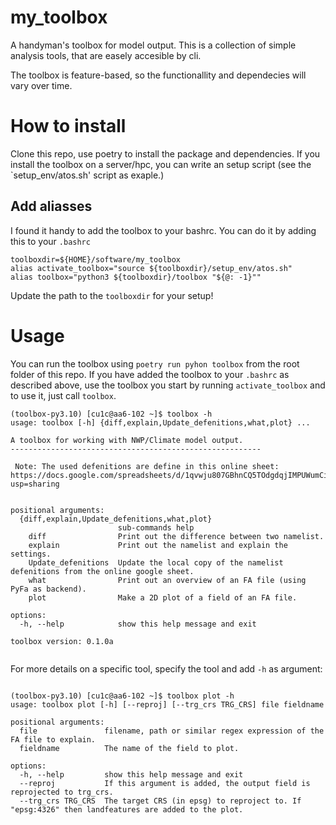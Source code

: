 # my_toolbox
A handyman's toolbox for model output. This is a collection of simple analysis tools, that are easely accesible by cli. 

The toolbox is feature-based, so the functionallity and dependecies will vary over time.

# How to install 

Clone this repo, use poetry to install the package and dependencies. If you install the toolbox on a server/hpc, you can write an setup script (see the `setup_env/atos.sh' script as exaple.)


## Add aliasses
I found it handy to add the toolbox to your bashrc. You can do it by adding this to your `.bashrc`

```
toolboxdir=${HOME}/software/my_toolbox
alias activate_toolbox="source ${toolboxdir}/setup_env/atos.sh"
alias toolbox="python3 ${toolboxdir}/toolbox "${@: -1}""

```

Update the path to the `toolboxdir` for your setup! 

# Usage
You can run the toolbox using `poetry run pyhon toolbox` from the root folder of this repo. 
If you have added the toolbox to your `.bashrc` as described above, use the toolbox you start by running `activate_toolbox` and to use it, just call `toolbox`.


```
(toolbox-py3.10) [cu1c@aa6-102 ~]$ toolbox -h
usage: toolbox [-h] {diff,explain,Update_defenitions,what,plot} ...

A toolbox for working with NWP/Climate model output.
--------------------------------------------------------

 Note: The used defenitions are define in this online sheet: https://docs.google.com/spreadsheets/d/1qvwju807GBhnCQ5TOdgdqjIMPUWumCi9dEs1XwYfjvU/edit?usp=sharing
    

positional arguments:
  {diff,explain,Update_defenitions,what,plot}
                        sub-commands help
    diff                Print out the difference between two namelist.
    explain             Print out the namelist and explain the settings.
    Update_defenitions  Update the local copy of the namelist defenitions from the online google sheet.
    what                Print out an overview of an FA file (using PyFa as backend).
    plot                Make a 2D plot of a field of an FA file.

options:
  -h, --help            show this help message and exit

toolbox version: 0.1.0a


```

For more details on a specific tool, specify the tool and add `-h` as argument:

```

(toolbox-py3.10) [cu1c@aa6-102 ~]$ toolbox plot -h
usage: toolbox plot [-h] [--reproj] [--trg_crs TRG_CRS] file fieldname

positional arguments:
  file               filename, path or similar regex expression of the FA file to explain.
  fieldname          The name of the field to plot.

options:
  -h, --help         show this help message and exit
  --reproj           If this argument is added, the output field is reprojected to trg_crs.
  --trg_crs TRG_CRS  The target CRS (in epsg) to reproject to. If "epsg:4326" then landfeatures are added to the plot.

```


